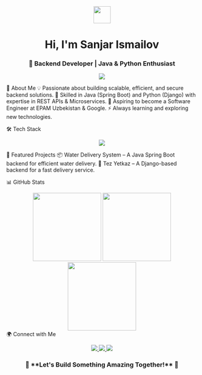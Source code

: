 <div align="center"> <img src="https://media.giphy.com/media/hvRJCLFzcasrR4ia7z/giphy.gif" width="45"> <h1>Hi, I'm <b>Sanjar Ismailov</b></h1> <h3>🚀 Backend Developer | Java & Python Enthusiast</h3> </div> <p align="center"> <img src="https://readme-typing-svg.herokuapp.com?font=Fira+Code&size=24&duration=2500&pause=500&color=F7A41D&center=true&vCenter=true&width=700&lines=Backend+Developer+%7C+Java+%26+Python;Spring+Boot+%7C+Django+%7C+REST+APIs;Building+Scalable+Backend+Solutions;Aspiring+Software+Engineer+at+EPAM+%26+Google" /> </p>
🌟 About Me
💡 Passionate about building scalable, efficient, and secure backend solutions.
📌 Skilled in Java (Spring Boot) and Python (Django) with expertise in REST APIs & Microservices.
🎯 Aspiring to become a Software Engineer at EPAM Uzbekistan & Google.
⚡ Always learning and exploring new technologies.

🛠 Tech Stack
<p align="center"> <img src="https://skillicons.dev/icons?i=java,spring,python,django,postgres,docker,git,aws" /> </p>
🚀 Featured Projects
📦 Water Delivery System – A Java Spring Boot backend for efficient water delivery.
🚀 Tez Yetkaz – A Django-based backend for a fast delivery service.

📊 GitHub Stats
<div align="center"> <img src="https://github-readme-stats.vercel.app/api?username=SanjarIsmailov&show_icons=true&theme=radical&hide_border=true" height="180" /> <img src="https://github-readme-streak-stats.herokuapp.com/?user=SanjarIsmailov&theme=radical&hide_border=true" height="180" /> <img src="https://github-readme-stats.vercel.app/api/top-langs/?username=SanjarIsmailov&layout=compact&theme=radical&hide_border=true" height="180" /> </div>
🌍 Connect with Me
<p align="center"> <a href="https://www.linkedin.com/in/sanjar-ismailov-931479302/" target="_blank"> <img src="https://img.shields.io/badge/LinkedIn-0077B5?style=for-the-badge&logo=linkedin&logoColor=white" /> </a> <a href="https://t.me/IsmailovSanjar" target="_blank"> <img src="https://img.shields.io/badge/Telegram-26A5E4?style=for-the-badge&logo=telegram&logoColor=white" /> </a> <a href="https://github.com/SanjarIsmailov" target="_blank"> <img src="https://img.shields.io/badge/GitHub-181717?style=for-the-badge&logo=github&logoColor=white" /> </a> </p>
<h3 align="center">🚀 **Let's Build Something Amazing Together!** 🚀</h3>
